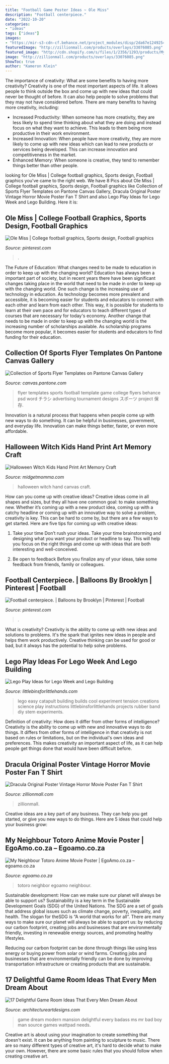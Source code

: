 ```yaml
---
title: "Football Game Poster Ideas ~ Ole Miss"
description: "Football centerpiece."
date: "2022-10-20"
categories:
- "ideas"
tags: ["ideas"]
images:
- "https://mir-s3-cdn-cf.behance.net/project_modules/disp/2da67e12492549.5626a6d7d3647.jpg"
featuredImage: "http://zillionmall.com/products/overlays/33076085.png"
featured_image: "http://cdn.shopify.com/s/files/1/2356/1293/products/My_Neighbor_Totoro_1200x1200.jpg?v=1581047940"
image: "http://zillionmall.com/products/overlays/33076085.png"
ShowToc: true
author: "Kameron Klein"
---
```



The importance of creativity: What are some benefits to having more creativity?
Creativity is one of the most important aspects of life. It allows people to think outside the box and come up with new ideas that could never be thought of before. It can also help people to solve problems that they may not have considered before. There are many benefits to having more creativity, including: 
- Increased Productivity: When someone has more creativity, they are less likely to spend time thinking about what they are doing and instead focus on what they want to achieve. This leads to them being more productive in their work environment. 
- Increased Innovation: When people have more creativity, they are more likely to come up with new ideas which can lead to new products or services being developed. This can increase innovation and competitiveness in the market. 
- Enhanced Memory: When someone is creative, they tend to remember things better than other people.

	

		
looking for Ole Miss | College football graphics, Sports design, Football graphics you've came to the right web. We have 8 Pics about Ole Miss | College football graphics, Sports design, Football graphics like Collection of Sports Flyer Templates on Pantone Canvas Gallery, Dracula Original Poster Vintage Horror Movie Poster Fan T Shirt and also Lego Play Ideas for Lego Week and Lego Building. Here it is:
		
    
## Ole Miss | College Football Graphics, Sports Design, Football Graphics

<img loading=lazy src="https://i.pinimg.com/736x/2b/8a/16/2b8a16d5dcf36b1008d03fc7cc1b8fbf.jpg" onerror="this.onerror=null;this.src='https://tse1.mm.bing.net/th?id=OIP.MkvETtycdmNYXIIbDJ4zUAHaNK&amp;pid=15.1';" alt="Ole Miss | College football graphics, Sports design, Football graphics">

_Source: pinterest.com_

>. 

	

The Future of Education: What changes need to be made to education in order to keep up with the changing world?
Education has always been a important part of society, but in recent years there have been significant changes taking place in the world that need to be made in order to keep up with the changing world. One such change is the increasing use of technology in education. As technology becomes more prevalent and accessible, it is becoming easier for students and educators to connect with each other and learn from each other. This way, it is possible for students to learn at their own pace and for educators to teach different types of courses that are necessary for today's economy. Another change that needs to be made in order to keep up with the changing world is the increasing number of scholarships available. As scholarship programs become more popular, it becomes easier for students and educators to find funding for their education.

    
## Collection Of Sports Flyer Templates On Pantone Canvas Gallery

<img loading=lazy src="https://mir-s3-cdn-cf.behance.net/project_modules/disp/2da67e12492549.5626a6d7d3647.jpg" onerror="this.onerror=null;this.src='https://tse4.mm.bing.net/th?id=OIP.q_ttO2elv4XsgfO5uAdp0gHaK4&amp;pid=15.1';" alt="Collection of Sports Flyer Templates on Pantone Canvas Gallery">

_Source: canvas.pantone.com_

>flyer templates sports football template game college flyers behance psd word チラシ advertising tournament designs スポーツ project 保存. 

	

Innovation is a natural process that happens when people come up with new ways to do something. It can be helpful in businesses, government, and everyday life. Innovation can make things better, faster, or even more affordable.

    
## Halloween Witch Kids Hand Print Art Memory Craft

<img loading=lazy src="https://www.midgetmomma.com/wp-content/uploads/2015/08/Halloween-Witch-Kids-Hand-Print-Art-canvas-.jpg" onerror="this.onerror=null;this.src='https://tse1.mm.bing.net/th?id=OIP.27UCiRMm0LZi3hekwMbUGAHaKT&amp;pid=15.1';" alt="Halloween Witch Kids Hand Print Art Memory Craft">

_Source: midgetmomma.com_

>halloween witch hand canvas craft. 

	

How can you come up with creative ideas?
Creative ideas come in all shapes and sizes, but they all have one common goal: to make something new. Whether it’s coming up with a new product idea, coming up with a catchy headline or coming up with an innovative way to solve a problem, creativity is key. This can be hard to come by, but there are a few ways to get started. Here are five tips for coming up with creative ideas:
1. Take your time
Don’t rush your ideas. Take your time brainstorming and designing what you want your product or headline to say. This will help you focus on the right things and come up with ideas that are both interesting and well-conceived.

2. Be open to feedback
Before you finalize any of your ideas, take some feedback from friends, family or colleagues.

    
## Football Centerpiece. | Balloons By Brooklyn | Pinterest | Football

<img loading=lazy src="https://s-media-cache-ak0.pinimg.com/736x/85/9d/38/859d38c775e1403a2845edd4b4f71cfa--football-centerpieces-balloon-centerpieces.jpg" onerror="this.onerror=null;this.src='https://tse1.mm.bing.net/th?id=OIP.qenEBLheON28HyYg6GDl-wHaJ4&amp;pid=15.1';" alt="Football centerpiece. | Balloons by Brooklyn | Pinterest | Football">

_Source: pinterest.com_

>. 

	

What is creativity?
Creativity is the ability to come up with new ideas and solutions to problems. It's the spark that ignites new ideas in people and helps them work productively. Creative thinking can be used for good or bad, but it always has the potential to help solve problems.

    
## Lego Play Ideas For Lego Week And Lego Building

<img loading=lazy src="https://littlebinsforlittlehands.com/wp-content/uploads/2016/01/Easy-LEGO-Catapult-and-Tension-Science-Experiment-for-Kids.jpg" onerror="this.onerror=null;this.src='https://tse1.mm.bing.net/th?id=OIP.my5VByNahEqWDu3_dhki-gHaLH&amp;pid=15.1';" alt="Lego Play Ideas for Lego Week and Lego Building">

_Source: littlebinsforlittlehands.com_

>lego easy catapult building builds cool experiment tension creations science play instructions littlebinsforlittlehands projects rubber band diy stem experiments. 

	

Definition of creativity: How does it differ from other forms of intelligence?
Creativity is the ability to come up with new and innovative ways to do things. It differs from other forms of intelligence in that creativity is not based on rules or limitations, but on the individual's own ideas and preferences. This makes creativity an important aspect of life, as it can help people get things done that would have been difficult before.

    
## Dracula Original Poster Vintage Horror Movie Poster Fan T Shirt

<img loading=lazy src="http://zillionmall.com/products/overlays/33076085.png" onerror="this.onerror=null;this.src='https://tse2.mm.bing.net/th?id=OIP.sfEUGyeJkzvcbNJFJjz_rAAAAA&amp;pid=15.1';" alt="Dracula Original Poster Vintage Horror Movie Poster Fan T Shirt">

_Source: zillionmall.com_

>zillionmall. 

	

Creative ideas are a key part of any business. They can help you get started, or give you new ways to do things. Here are 5 ideas that could help your business grow:

    
## My Neighbour Totoro Anime Movie Poster | EgoAmo.co.za – Egoamo.co.za

<img loading=lazy src="http://cdn.shopify.com/s/files/1/2356/1293/products/My_Neighbor_Totoro_1200x1200.jpg?v=1581047940" onerror="this.onerror=null;this.src='https://tse1.mm.bing.net/th?id=OIP.kJBoDrKWGJ1eQZFouxpGaAHaLH&amp;pid=15.1';" alt="My Neighbour Totoro Anime Movie Poster | EgoAmo.co.za – egoamo.co.za">

_Source: egoamo.co.za_

>totoro neighbor egoamo neighbour. 

	

Sustainable development: How can we make sure our planet will always be able to support us?
Sustainability is a key term in the Sustainable Development Goals (SDG) of the United Nations. The SDG are a set of goals that address global issues such as climate change, poverty, inequality, and health. The slogan for theSDG is “A world that works for all”.
There are many ways to make sure our planet will always be able to support us: by reducing our carbon footprint, creating jobs and businesses that are environmentally friendly, investing in renewable energy sources, and promoting healthy lifestyles.

Reducing our carbon footprint can be done through things like using less energy or buying power from solar or wind farms. Creating jobs and businesses that are environmentally friendly can be done by improving transportation infrastructure or creating products that are sustainable.

    
## 17 Delightful Game Room Ideas That Every Men Dream About

<img loading=lazy src="https://www.architectureartdesigns.com/wp-content/uploads/2015/10/610-630x473.jpg" onerror="this.onerror=null;this.src='https://tse1.mm.bing.net/th?id=OIP.2_2IS-DrFWvvyyoCd4qOGwHaFj&amp;pid=15.1';" alt="17 Delightful Game Room Ideas That Every Men Dream About">

_Source: architectureartdesigns.com_

>game dream modern mansion delightful every badass ms mr bad boy man source games wattpad needs. 

	

Creative art is about using your imagination to create something that doesn't exist. It can be anything from painting to sculpture to music. There are so many different types of creative art, it's hard to decide what to make your own. However, there are some basic rules that you should follow when creating creative art.

